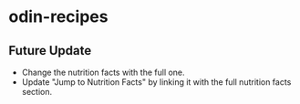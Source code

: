# odin-recipes

## Future Update

- Change the nutrition facts with the full one.
- Update "Jump to Nutrition Facts" by linking it with the full nutrition facts section.    